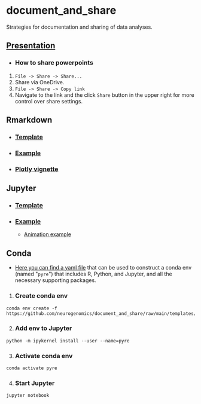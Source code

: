 # document_and_share
Strategies for documentation and sharing of data analyses.

## [Presentation](https://imperiallondon-my.sharepoint.com/:p:/g/personal/bms20_ic_ac_uk/EXGehX5v6jxNqpgeyd1LuNEBQKEXzFznBs4lmo6xbKrUXw?e=BjczKB) 

- ### How to share powerpoints 
1. `File -> Share -> Share...`
2. Share via OneDrive.
3. `File -> Share -> Copy link`
4. Navigate to the link and the click `Share` button in the upper right for more control over share settings. 

## Rmarkdown  

- ### [Template](https://neurogenomics.github.io/document_and_share/templates/rmarkdown_template.html)  

- ### [Example](https://neurogenomics.github.io/document_and_share/templates/rmarkdown_example.html) 

- ### [Plotly vignette](https://neurogenomics.github.io/document_and_share/vignettes/plotly.html) 

## Jupyter 

- ### [Template](https://neurogenomics.github.io/document_and_share/templates/jupyter_template.html)  

- ### [Example](https://neurogenomics.github.io/AD_CVD_genetics/code/DeGAs.html)   

    + [Animation example](https://neurogenomics.github.io/AD_CVD_genetics/code/DeGAs.html#2D-UMAP)

## Conda 

- [Here you can find a yaml file](https://github.com/neurogenomics/document_and_share/blob/main/templates/env.yml) that can be used to construct a conda env (named "`pyre`") that includes R, Python, and Jupyter, and all the necessary supporting packages. 

1. ### Create conda env  

```
conda env create -f https://github.com/neurogenomics/document_and_share/raw/main/templates/env.yml
```  

2. ### Add env to Jupyter 

``` 
python -m ipykernel install --user --name=pyre
```

3. ### Activate conda env  

```
conda activate pyre
```  

4. ### Start Jupyter  

``` 
jupyter notebook
```



